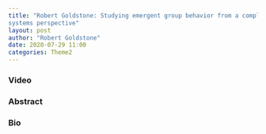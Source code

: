 ```yaml
---
title: "Robert Goldstone: Studying emergent group behavior from a complex
systems perspective"
layout: post
author: "Robert Goldstone"
date: 2020-07-29 11:00
categories: Theme2
---
```


### Video

### Abstract

### Bio
